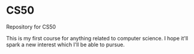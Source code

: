 # CS50
Repository for CS50

This is my first course for anything related to computer science. I hope it'll spark a new interest which I'll be able to pursue.
